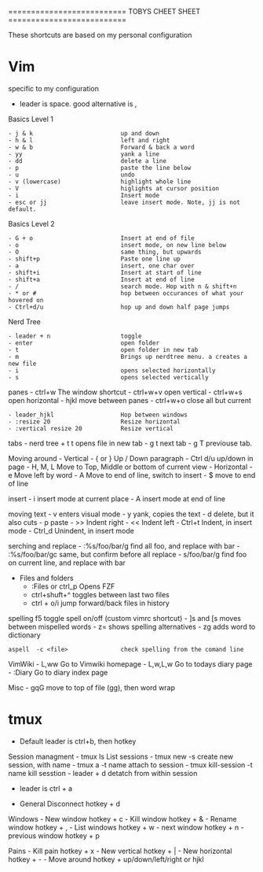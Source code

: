 ========================== TOBYS CHEET SHEET ==========================

These shortcuts are based on my personal configuration


# Vim

specific to my configuration

- leader is space. good alternative is ,


Basics Level 1

    - j & k                         up and down
    - h & l                         left and right
    - w & b                         Forward & back a word
    - yy                            yank a line
    - dd                            delete a line
    - p                             paste the line below
    - u                             undo
    - v (lowercase)                 highlight whole line
    - V                             higlights at cursor position
    - i                             Insert mode
    - esc or jj                     leave insert mode. Note, jj is not default.


Basics Level 2

    - G + o                         Insert at end of file
    - o                             insert mode, on new line below
    - O                             same thing, but upwards
    - shift+p                       Paste one line up
    - a                             insert, one char over
    - shift+i                       Insert at start of line
    - shift+a                       Insert at end of line
    - /                             search mode. Hop with n & shift+n
    - * or #                        hop between occurances of what your hovered on
    - Ctrl+d/u                      hop up and down half page jumps


Nerd Tree

    - leader + n                    toggle
    - enter                         open folder
    - t                             open folder in new tab
    - m                             Brings up nerdtree menu. a creates a new file
    - i                             opens selected horizontally
    - s                             opens selected vertically


panes
    - ctrl+w                        The window shortcut
    - ctrl+w+v                      open vertical
    - ctrl+w+s                      open horizontal
    - hjkl                          move between panes
    - ctrl+w+o                      close all but current

    - leader_hjkl                   Hop between windows
    - :resize 20                    Resize horizontal
    - :vertical resize 20           Resize vertical


tabs
    - nerd tree + t                 t opens file in new tab
    - g t                           next tab
    - g T                           previouse tab.


Moving around
    - Vertical
        - { or }                    Up / Down paragraph
        - Ctrl d/u                  up/down in page
        - H, M, L                   Move to Top, Middle or bottom of current view
    - Horizontal
        - e                         Move left by word
        - A                         Move to end of line, switch to insert
        - $                         move to end of line


insert
    - i                             insert mode at current place
    - A                             insert mode at end of line


moving text
    - v                             enters visual mode
    - y                             yank, copies the text
    - d                             delete, but it also cuts
    - p                             paste
    - >>                            Indent right
    - <<                            Indent left
        - Ctrl+t                    Indent, in insert mode
    - Ctrl_d                        Unindent, in insert mode


serching and replace
    - :%s/foo/bar/g                 find all foo, and replace with bar
    - :%s/foo/bar/gc                same, but confirm before all replace
    - s/foo/bar/g                   find foo on current line, and replace with bar


- Files and folders
    - :Files or ctrl_p              Opens FZF
    - ctrl+shuft+^                  toggles between last two files
    - ctrl + o/i                    jump forward/back files in history


spelling
        f5                            toggle spell on/off (custom vimrc shortcut)
    - ]s and [s                     moves between mispelled words
    - z=                            shows spelling alternatives
    - zg                            adds word to dictionary

    aspell  -c <file>               check spelling from the comand line


VimWiki
    - L,ww                          Go to Vimwiki homepage
    - L,w,L,w                       Go to todays diary page
    - :Diary                        Go to diary index page

Misc
    - gqG                           move to top of file (gg), then word wrap



# tmux

- Default leader is ctrl+b, then hotkey

Session managment
    - tmux ls                       List sessions
    - tmux new -s <name>            create new session, with name
    - tmux a -t name                attach to session
    - tmux kill-session -t name     kill sesstion
    - leader + d                    detatch from within session

- leader is ctrl + a

- General Disconnect                      hotkey + d

Windows
    - New window                    hotkey + c
    - Kill window                   hotkey + &
    - Rename window                 hotkey + ,
    - List windows                  hotkey + w
    - next window                   hotkey + n
    - previous window              hotkey + p


Pains
    - Kill pain                     hotkey + x
    - New vertical                  hotkey + |
    - New horizontal                hotkey + -
    - Move around                   hotkey + up/down/left/right or hjkl